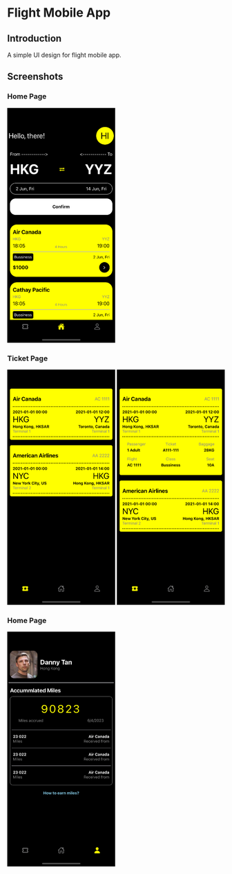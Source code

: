 # Flight Mobile App

## Introduction
A simple UI design for flight mobile app.

## Screenshots

### Home Page
<img src="https://github.com/kos5c23123/Flight_Mobile/blob/main/screenshots/HomePage.png?raw=true" width="250">

### Ticket Page
<img src="https://github.com/kos5c23123/Flight_Mobile/blob/main/screenshots/ticket_nor.png?raw=true" width="250">

<img src="https://github.com/kos5c23123/Flight_Mobile/blob/main/screenshots/ticket_ext.png?raw=true" width="250">

### Home Page
<img src="https://github.com/kos5c23123/Flight_Mobile/blob/main/screenshots/profile.png?raw=true" width="250">